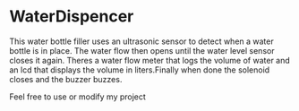 # WaterDispencer

This water bottle filler uses an ultrasonic sensor to detect when a water bottle is in place. The water flow then opens until the water level sensor closes it again. Theres a water flow meter that logs the volume of water and an lcd that displays the volume in liters.Finally when done the solenoid closes and the buzzer buzzes.

Feel free to use or modify my project
